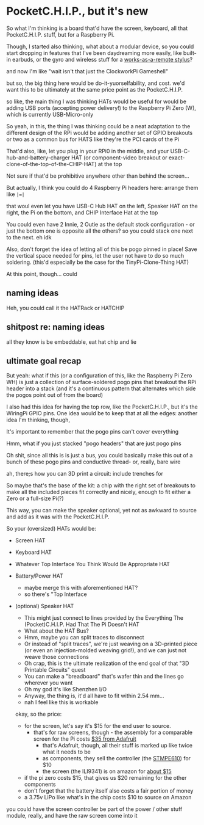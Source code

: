 # PocketC.H.I.P., but it's new

So what I'm thinking is a board that'd have the screen, keyboard, all that PocketC.H.I.P. stuff, but for a Raspberry Pi.

Though, I started also thinking, what about a modular device, so you could start dropping in features that I've been daydreaming more easily, like built-in earbuds, or the gyro and wireless stuff for a [works-as-a-remote stylus](63978c79-374c-4ec2-abc0-90e665b8e13b.md)?

and now I'm like "wait isn't that just the ClockworkPi Gameshell"

but so, the big thing here would be do-it-yuorselfability, and cost. we'd want this to be ultimately at the same price point as the PocketC.H.I.P.

so like, the main thing I was thinking HATs would be useful for would be adding USB ports (accepting power delivery!) to the Raspberry Pi Zero (W), which is currently USB-Micro-only

So yeah, in this, the thing I was thinking could be a neat adaptation to the different design of the RPi would be adding another set of GPIO breakouts or two as a common bus for HATS like they're the PCI cards of the Pi

That'd also, like, let you plug in your RPi0 in the middle, and your USB-C-hub-and-battery-charger HAT (or component-video breakout or exact-clone-of-the-top-of-the-CHIP-HAT) at the top

Not sure if that'd be prohibitive anywhere other than behind the screen...

But actually, I think you could do 4 Raspberry Pi headers here: arrange them like `|=|`

that woul even let you have USB-C Hub HAT on the left, Speaker HAT on the right, the Pi on the bottom, and CHIP Interface Hat at the top

You could even have 2 Innie, 2 Outie as the default stock configuration - or just the bottom one is opposite all the others? so you could stack one next to the next. eh idk

Also, don't forget the idea of letting all of this be pogo pinned in place! Save the vertical space needed for pins, let the user not have to do so much soldering. (this'd especially be the case for the TinyPi-Clone-Thing HAT)

At this point, though... could

## naming ideas

Heh, you could call it the HATRack or HATCHIP

## shitpost re: naming ideas

all they know is be embeddable, eat hat chip and lie

## ultimate goal recap

But yeah: what if this (or a configuration of this, like the Raspberry Pi Zero WH) is just a collection of surface-soldered pogo pins that breakout the RPi header into a stack (and it's a continuous pattern that alternates which side the pogos point out of from the board)

I also had this idea for having the top row, like the PocketC.H.I.P., but it's the WiringPi GPIO pins. One idea would be to keep that at all the edges: another idea I'm thinking, though,

It's important to remember that the pogo pins can't cover everything

Hmm, what if you just stacked "pogo headers" that are just pogo pins

Oh shit, since all this is is just a bus, you could basically make this out of a bunch of these pogo pins and conductive thread- or, really, bare wire

ah, there;s how you can 3D print a circuit: include trenches for

So maybe that's the base of the kit: a chip with the right set of breakouts to make all the included pieces fit correctly and nicely, enough to fit either a Zero or a full-size Pi(?)

This way, you can make the speaker optional, yet not as awkward to source and add as it was with the PocketC.H.I.P.

So your (oversized) HATs would be:

- Screen HAT
- Keyboard HAT
- Whatever Top Interface You Think Would Be Appropriate HAT
- Battery/Power HAT
  - maybe merge this with aforementioned HAT?
  - so there's "Top Interface
- (optional) Speaker HAT
  - This might just connect to lines provided by the Everything The (Pocket)C.H.I.P. Had That The Pi Doesn't HAT
  - What about the HAT Bus?
  - Hmm, maybe you can split traces to disconnect
  - Or instead of "split traces", we're just weaving on a 3D-printed piece (or even an injection-molded weaving grid!), and we can just not weave those connections
  - Oh crap, this is the ultimate realization of the end goal of that "3D Printable Circuits" quest
  - You can make a "breadboard" that's wafer thin and the lines go wherever you want
  - Oh my god it's like Shenzhen I/O
  - Anyway, the thing is, it'd all have to fit within 2.54 mm...
  - nah I feel like this is workable

  okay, so the price:

  - for the screen, let's say it's $15 for the end user to source.
    - that's for raw screens, though - the assembly for a comparable screen for the Pi costs [$35 from Adafruit](https://www.adafruit.com/product/1601)
      - that's Adafruit, though, all their stuff is marked up like twice what it needs to be
      - as components, they sell the controller (the [STMPE610](https://www.adafruit.com/product/1571)) for $10
      - the screen (the ILI9341) is on amazon for [about $15](https://www.amazon.com/HiLetgo-240X320-Resolution-Display-ILI9341/dp/B073R7BH1B)
  - if the pi zero costs $15, that gives us $20 remaining for the other components
  - don't forget that the battery itself also costs a fair portion of money
  - a 3.75v LiPo like what's in the chip costs $10 to source on Amazon

you could have the screen controller be part of the power / other stuff module, really, and have the raw screen come into it
